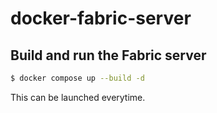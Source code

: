 # docker-fabric-server

## Build and run the Fabric server
```bash
$ docker compose up --build -d
```
This can be launched everytime.